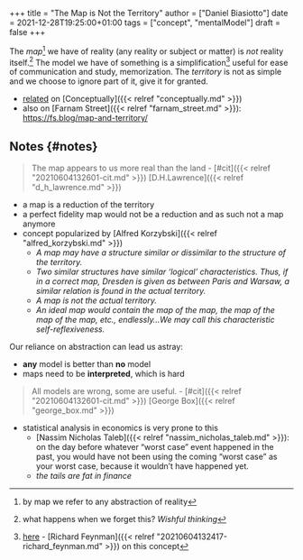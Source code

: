 +++
title = "The Map is Not the Territory"
author = ["Daniel Biasiotto"]
date = 2021-12-28T19:25:00+01:00
tags = ["concept", "mentalModel"]
draft = false
+++

The _map_[^fn:1] we have of reality (any reality or subject or matter) is _not_ reality itself.[^fn:2]
The model we have of something is a simplification[^fn:3] useful for ease of communication and study, memorization.
The _territory_ is not as simple and we choose to ignore part of it, give it for granted.

-   [related](https://conceptually.org/concepts/the-map-is-not-the-territory) on [Conceptually]({{< relref "conceptually.md" >}})
-   also on [Farnam Street]({{< relref "farnam_street.md" >}}): <https://fs.blog/map-and-territory/>


## Notes {#notes}

> The map appears to us more real than the land - [#cit]({{< relref "20210604132601-cit.md" >}}) [D.H.Lawrence]({{< relref "d_h_lawrence.md" >}})

-   a map is a reduction of the territory
-   a perfect fidelity map would not be a reduction and as such not a map anymore
-   concept popularized by [Alfred Korzybski]({{< relref "alfred_korzybski.md" >}})
    -   _A map may have a structure similar or dissimilar to the structure of the territory._
    -   _Two similar structures have similar ‘logical’ characteristics. Thus, if in a correct map, Dresden is given as between Paris and Warsaw, a similar relation is found in the actual territory._
    -   _A map is not the actual territory._
    -   _An ideal map would contain the map of the map, the map of the map of the map, etc., endlessly…We may call this characteristic self-reflexiveness._

Our reliance on abstraction can lead us astray:

-   **any** model is better than **no** model
-   maps need to be **interpreted**, which is hard

> All models are wrong, some are useful. - [#cit]({{< relref "20210604132601-cit.md" >}}) [George Box]({{< relref "george_box.md" >}})

-   statistical analysis in economics is very prone to this
    -   [Nassim Nicholas Taleb]({{< relref "nassim_nicholas_taleb.md" >}}): on the day before whatever “worst case” event happened in the past, you would have not been using the coming “worst case” as your worst case, because it wouldn’t have happened yet.
    -   _the tails are fat in finance_

[^fn:1]: by map we refer to any abstraction of reality
[^fn:2]: what happens when we forget this? _Wishful thinking_
[^fn:3]: [here](https://www.youtube.com/watch?v=Q1lL-hXO27Q) - [Richard Feynman]({{< relref "20210604132417-richard_feynman.md" >}}) on this concept
